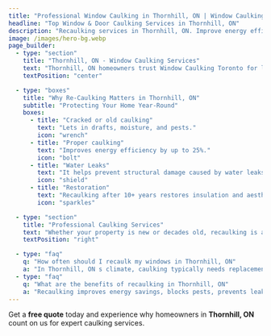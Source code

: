 ```yaml
---
title: "Professional Window Caulking in Thornhill, ON | Window Caulking Toronto"
headline: "Top Window & Door Caulking Services in Thornhill, ON"
description: "Recaulking services in Thornhill, ON. Improve energy efficiency & seal your windows and doors. Get a free estimate today!"
image: /images/hero-bg.webp
page_builder:
  - type: "section"
    title: "Thornhill, ON - Window Caulking Services"
    text: "Thornhill, ON homeowners trust Window Caulking Toronto for long-lasting, energy-efficient sealing solutions. Our expert caulking and recaulking services help preserve the comfort, durability, and appearance of your property."
    textPosition: "center"

  - type: "boxes"
    title: "Why Re-Caulking Matters in Thornhill, ON"
    subtitle: "Protecting Your Home Year-Round"
    boxes:
      - title: "Cracked or old caulking"
        text: "Lets in drafts, moisture, and pests."
        icon: "wrench"
      - title: "Proper caulking"
        text: "Improves energy efficiency by up to 25%."
        icon: "bolt"
      - title: "Water Leaks"
        text: "It helps prevent structural damage caused by water leaks."
        icon: "shield"
      - title: "Restoration"
        text: "Recaulking after 10+ years restores insulation and aesthetics."
        icon: "sparkles"

  - type: "section"
    title: "Professional Caulking Services"
    text: "Whether your property is new or decades old, recaulking is a simple yet essential upgrade. From windows and doors to basements and bathrooms, we deliver quality results across Thornhill, ON with a 10-year warranty."
    textPosition: "right"

  - type: "faq"
    q: "How often should I recaulk my windows in Thornhill, ON"
    a: "In Thornhill, ON s climate, caulking typically needs replacement every 10–15 years due to weather wear."
  - type: "faq"
    q: "What are the benefits of recaulking in Thornhill, ON"
    a: "Recaulking improves energy savings, blocks pests, prevents leaks, and boosts property value in Thornhill, ON"
---
```


Get a **free quote** today and experience why homeowners in **Thornhill, ON** count on us for expert caulking services.
